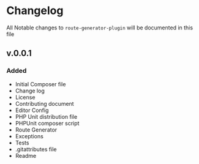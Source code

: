 # Changelog

All Notable changes to `route-generator-plugin` will be documented in this file

## v.0.0.1

### Added
- Initial Composer file
- Change log
- License
- Contributing document
- Editor Config
- PHP Unit distribution file
- PHPUnit composer script
- Route Generator
- Exceptions
- Tests
- .gitattributes file
- Readme
